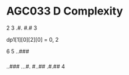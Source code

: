 # AGC033 D Complexity
2 3
.#.
#.#
3

dp1[1][0][2][0] = 0, 2


6 5
..###
#####
..###
...#.
#..##
.#.##
4

